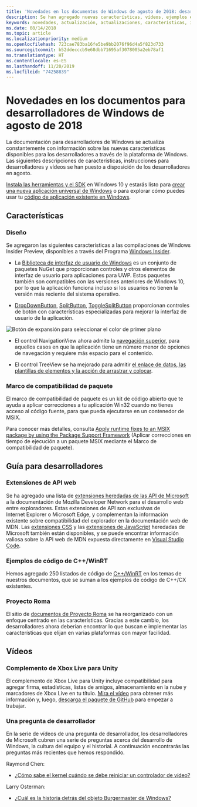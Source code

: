 ```yaml
---
title: 'Novedades en los documentos de Windows de agosto de 2018: desarrollar aplicaciones para UWP'
description: Se han agregado nuevas características, vídeos, ejemplos e instrucciones para desarrolladores en la documentación de agosto de 2018 para desarrolladores de Windows 10.
keywords: novedades, actualización, actualizaciones, características, instrucciones para desarrolladores, Windows 10, agosto
ms.date: 08/14/2018
ms.topic: article
ms.localizationpriority: medium
ms.openlocfilehash: 723cae783ba16fe5be9bb2076f96d4a5f823d733
ms.sourcegitcommit: b52ddecccb9e68dbb71695af3078005a2eb78af1
ms.translationtype: HT
ms.contentlocale: es-ES
ms.lasthandoff: 11/20/2019
ms.locfileid: "74258839"
---
```

# <a name="whats-new-in-the-windows-developer-docs-in-august-2018"></a>Novedades en los documentos para desarrolladores de Windows de agosto de 2018

La documentación para desarrolladores de Windows se actualiza constantemente con información sobre las nuevas características disponibles para los desarrolladores a través de la plataforma de Windows. Las siguientes descripciones de características, instrucciones para desarrolladores y vídeos se han puesto a disposición de los desarrolladores en agosto.

[Instala las herramientas y el SDK](https://developer.microsoft.com/windows/downloads#_blank) en Windows 10 y estarás listo para [crear una nueva aplicación universal de Windows](../get-started/create-uwp-apps.md) o para explorar cómo puedes usar tu [código de aplicación existente en Windows](../porting/index.md).

## <a name="features"></a>Características

### <a name="design"></a>Diseño

Se agregaron las siguientes características a las compilaciones de Windows Insider Preview, disponibles a través del Programa [Windows Insider](https://insider.windows.com/).

* La [Biblioteca de interfaz de usuario de Windows](https://docs.microsoft.com/uwp/toolkits/winui/) es un conjunto de paquetes NuGet que proporcionan controles y otros elementos de interfaz de usuario para aplicaciones para UWP. Estos paquetes también son compatibles con las versiones anteriores de Windows 10, por lo que la aplicación funciona incluso si los usuarios no tienen la versión más reciente del sistema operativo.

* [DropDownButton](../design/controls-and-patterns/buttons.md#create-a-drop-down-button), [SplitButton](../design/controls-and-patterns/buttons.md#create-a-split-button), [ToggleSplitButton](../design/controls-and-patterns/buttons.md#create-a-toggle-split-button) proporcionan controles de botón con características especializadas para mejorar la interfaz de usuario de la aplicación.

![Botón de expansión para seleccionar el color de primer plano](../design/controls-and-patterns/images/split-button-rtb.png)

* El control NavigationView ahora admite la [navegación superior](../design/controls-and-patterns/navigationview.md), para aquellos casos en que la aplicación tiene un número menor de opciones de navegación y requiere más espacio para el contenido.

* El control TreeView se ha mejorado para admitir [el enlace de datos, las plantillas de elementos y la acción de arrastrar y colocar](../design/controls-and-patterns/tree-view.md).

### <a name="package-support-framework"></a>Marco de compatibilidad de paquete

El marco de compatibilidad de paquete es un kit de código abierto que te ayuda a aplicar correcciones a tu aplicación Win32 cuando no tienes acceso al código fuente, para que pueda ejecutarse en un contenedor de MSIX.

Para conocer más detalles, consulta [Apply runtime fixes to an MSIX package by using the Package Support Framework](../porting/package-support-framework.md) (Aplicar correcciones en tiempo de ejecución a un paquete MSIX mediante el Marco de compatibilidad de paquete).

## <a name="developer-guidance"></a>Guía para desarrolladores

### <a name="web-api-extensions"></a>Extensiones de API web

Se ha agregado una lista de [extensiones heredadas de las API de Microsoft](https://developer.mozilla.org/docs/Web/API/Microsoft_API_extensions) a la documentación de Mozilla Developer Network para el desarrollo web entre exploradores. Estas extensiones de API son exclusivas de Internet Explorer o Microsoft Edge, y complementan la información existente sobre compatibilidad del explorador en la documentación web de MDN. Las [extensiones CSS](https://developer.mozilla.org/docs/Web/CSS/Microsoft_Extensions) y las [extensiones de JavaScript](https://developer.mozilla.org/docs/Web/JavaScript/Microsoft_JavaScript_extensions) heredadas de Microsoft también están disponibles, y se puede encontrar información valiosa sobre la API web de MDN expuesta directamente en [Visual Studio Code](https://code.visualstudio.com/updates/v1_25#_new-css-pseudo-selectors-and-pseudo-elements-from-mdn).

### <a name="cwinrt-code-examples"></a>Ejemplos de código de C++/WinRT

Hemos agregado 250 listados de código de [C++/WinRT](../cpp-and-winrt-apis/index.md) en los temas de nuestros documentos, que se suman a los ejemplos de código de C++/CX existentes.

### <a name="project-rome"></a>Proyecto Roma

El sitio de [documentos de Proyecto Roma](https://docs.microsoft.com/windows/project-rome/) se ha reorganizado con un enfoque centrado en las características. Gracias a este cambio, los desarrolladores ahora deberían encontrar lo que buscan e implementar las características que elijan en varias plataformas con mayor facilidad.

## <a name="videos"></a>Vídeos

### <a name="xbox-live-unity-plugin"></a>Complemento de Xbox Live para Unity

El complemento de Xbox Live para Unity incluye compatibilidad para agregar firma, estadísticas, listas de amigos, almacenamiento en la nube y marcadores de Xbox Live en tu título. [Mira el vídeo](https://youtu.be/fVQZ-YgwNpY) para obtener más información y, luego, [descarga el paquete de GitHub](https://aka.ms/UnityPlugin) para empezar a trabajar.

### <a name="one-dev-question"></a>Una pregunta de desarrollador

En la serie de vídeos de una pregunta de desarrollador, los desarrolladores de Microsoft cubren una serie de preguntas acerca del desarrollo de Windows, la cultura del equipo y el historial. A continuación encontrarás las preguntas más recientes que hemos respondido.

Raymond Chen:

* [¿Cómo sabe el kernel cuándo se debe reiniciar un controlador de vídeo?](https://youtu.be/3SNAdyO1l5c)

Larry Osterman:

* [¿Cuál es la historia detrás del objeto Burgermaster de Windows?](https://youtu.be/0TDSbyAIvX0)